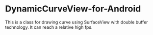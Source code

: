 # DynamicCurveView-for-Android
This is a class for drawing curve using SurfaceView with double buffer technology. It can reach a relative high fps.
